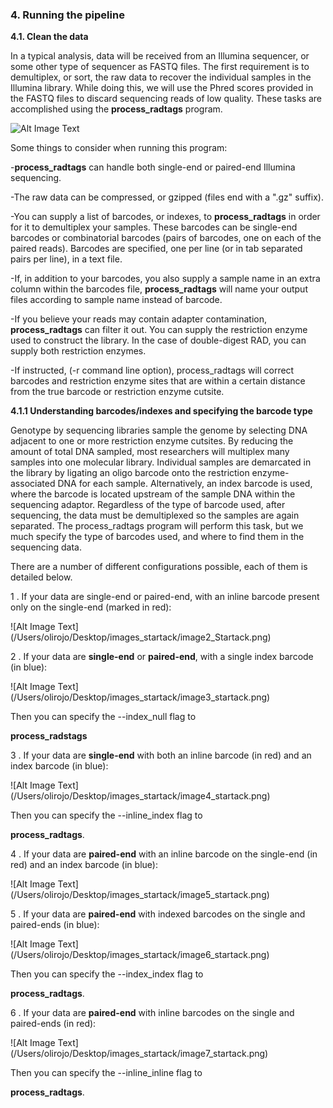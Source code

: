### 4. Running the pipeline

**4.1. Clean the data**

In a typical analysis, data will be received from an Illumina sequencer, or some other type of sequencer as FASTQ files. The first requirement is to demultiplex, or sort, the raw data to recover the individual samples in the Illumina library. While doing this, we will use the Phred scores provided in the FASTQ files to discard sequencing reads of low quality. These tasks are accomplished using the **process_radtags** program.

![Alt Image Text](/Users/olirojo/Desktop/images_startack/Starksimage1.png)

Some things to consider when running this program:

-**process_radtags** can handle both single-end or paired-end Illumina sequencing.

-The raw data can be compressed, or gzipped (files end with a ".gz" suffix).

-You can supply a list of barcodes, or indexes, to **process_radtags** in order for it to demultiplex your samples. These barcodes can be single-end barcodes or combinatorial barcodes (pairs of barcodes, one on each of the paired reads). Barcodes are specified, one per line (or in tab separated pairs per line), in a text file.

-If, in addition to your barcodes, you also supply a sample name in an extra column within the barcodes file, **process_radtags** will name your output files according to sample name instead of barcode.

-If you believe your reads may contain adapter contamination, **process_radtags** can filter it out.
You can supply the restriction enzyme used to construct the library. In the case of double-digest RAD, you can supply both restriction enzymes.

-If instructed, (-r command line option), process_radtags will correct barcodes and restriction enzyme sites that are within a certain distance from the true barcode or restriction enzyme cutsite.


**4.1.1 Understanding barcodes/indexes and specifying the barcode type**

Genotype by sequencing libraries sample the genome by selecting DNA adjacent to one or more restriction enzyme cutsites. By reducing the amount of total DNA sampled, most researchers will multiplex many samples into one molecular library. Individual samples are demarcated in the library by ligating an oligo barcode onto the restriction enzyme-associated DNA for each sample. Alternatively, an index barcode is used, where the barcode is located upstream of the sample DNA within the sequencing adaptor. Regardless of the type of barcode used, after sequencing, the data must be demultiplexed so the samples are again separated. The process_radtags program will perform this task, but we much specify the type of barcodes used, and where to find them in the sequencing data. 

There are a number of different configurations possible, each of them is detailed below.

1 . If your data are single-end or paired-end, with an inline barcode present only on the single-end (marked in red):

![Alt Image Text] (/Users/olirojo/Desktop/images_startack/image2_Startack.png)

2 . If your data are **single-end** or **paired-end**, with a single index barcode (in blue):

![Alt Image Text] (/Users/olirojo/Desktop/images_startack/image3_startack.png)

Then you can specify the --index_null flag to 

**process_radstags**


3 . If your data are **single-end** with both an inline barcode (in red) and an index barcode (in blue):

![Alt Image Text] (/Users/olirojo/Desktop/images_startack/image4_startack.png)

Then you can specify the --inline_index flag to 

**process_radtags**.

4 . If your data are **paired-end** with an inline barcode on the single-end (in red) and an index barcode (in blue):

![Alt Image Text] (/Users/olirojo/Desktop/images_startack/image5_startack.png)

5 . If your data are **paired-end** with indexed barcodes on the single and paired-ends (in blue):

![Alt Image Text] (/Users/olirojo/Desktop/images_startack/image6_startack.png)

Then you can specify the --index_index flag to 

**process_radtags**.

6 . If your data are **paired-end** with inline barcodes on the single and paired-ends (in red):

![Alt Image Text] (/Users/olirojo/Desktop/images_startack/image7_startack.png)

Then you can specify the --inline_inline flag to 

**process_radtags**.


 
 
 
 













